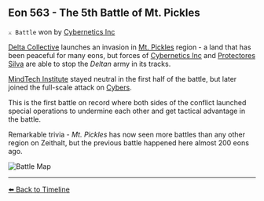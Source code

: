 ## Eon 563 - The 5th Battle of Mt. Pickles

`⚔️ Battle` won by [Cybernetics Inc](https://zeithalt.github.io/r/cybernetics_inc.html)

[Delta Collective](https://zeithalt.github.io/r/delta_collective.html) launches an invasion in [Mt. Pickles](https://zeithalt.github.io/r/mt_pickles.html) region - a land that has been peaceful for many eons, but forces of [Cybernetics Inc](https://zeithalt.github.io/r/cybernetics_inc.html) and [Protectores Silva](https://zeithalt.github.io/r/protectores_silva.html) are able to stop the _Deltan_ army in its tracks.

[MindTech Institute](https://zeithalt.github.io/r/mindtech_institute.html) stayed neutral in the first half of the battle, but later joined the full-scale attack on [Cybers](https://zeithalt.github.io/r/cybers.html).

This is the first battle on record where both sides of the conflict launched special operations to undermine each other and get tactical advantage in the battle.

Remarkable trivia - _Mt. Pickles_ has now seen more battles than any other region on Zeithalt, but the previous battle happened here almost 200 eons ago.

![Battle Map](https://zeithalt.github.io/t/m/eon0563.png)



----------
[⬅️ Back to Timeline](https://zeithalt.github.io/t/#eon0563)